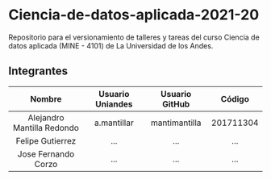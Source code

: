 # Ciencia-de-datos-aplicada-2021-20

Repositorio para el versionamiento de talleres y tareas del curso Ciencia de datos aplicada (MINE - 4101) de La Universidad de los Andes.

## Integrantes

| Nombre | Usuario Uniandes | Usuario GitHub | Código |
| :-: | :-: | :-: | :-: |
| Alejandro Mantilla Redondo | a.mantillar | mantimantilla | 201711304 |
| Felipe Gutierrez |...|...|...|
| Jose Fernando Corzo |...|...|...|

